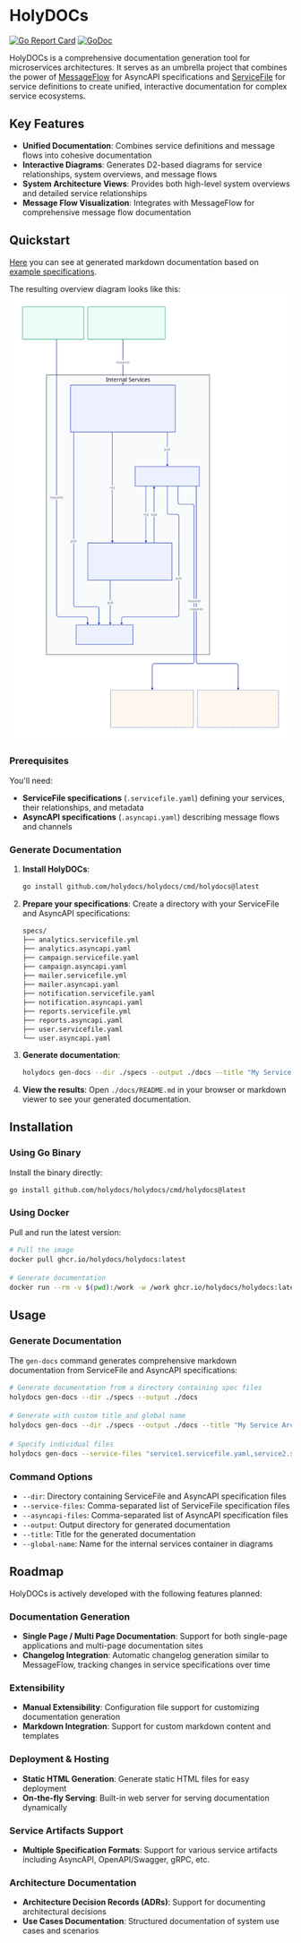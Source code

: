 # HolyDOCs

[![Go Report Card](https://goreportcard.com/badge/github.com/holydocs/holydocs)](https://goreportcard.com/report/github.com/holydocs/holydocs)
[![GoDoc](https://godoc.org/github.com/holydocs/holydocs?status.svg)](https://godoc.org/github.com/holydocs/holydocs)

HolyDOCs is a comprehensive documentation generation tool for microservices architectures. It serves as an umbrella project that combines the power of [MessageFlow](https://github.com/holydocs/messageflow) for AsyncAPI specifications and [ServiceFile](https://github.com/holydocs/servicefile) for service definitions to create unified, interactive documentation for complex service ecosystems.

## Key Features

- **Unified Documentation**: Combines service definitions and message flows into cohesive documentation
- **Interactive Diagrams**: Generates D2-based diagrams for service relationships, system overviews, and message flows
- **System Architecture Views**: Provides both high-level system overviews and detailed service relationships
- **Message Flow Visualization**: Integrates with MessageFlow for comprehensive message flow documentation

## Quickstart

[Here](internal/docs/testdata/expected/README.md) you can see at generated markdown documentation based on [example specifications](pkg/schema/testdata). 

The resulting overview diagram looks like this:
![Overview Diagram](internal/docs/testdata/expected//diagrams/overview.svg)

### Prerequisites

You'll need:
- **ServiceFile specifications** (`.servicefile.yaml`) defining your services, their relationships, and metadata
- **AsyncAPI specifications** (`.asyncapi.yaml`) describing message flows and channels

### Generate Documentation

1. **Install HolyDOCs**:
   ```bash
   go install github.com/holydocs/holydocs/cmd/holydocs@latest
   ```

2. **Prepare your specifications**:
   Create a directory with your ServiceFile and AsyncAPI specifications:
   ```
   specs/
   ├── analytics.servicefile.yml
   ├── analytics.asyncapi.yaml
   ├── campaign.servicefile.yaml
   ├── campaign.asyncapi.yaml
   ├── mailer.servicefile.yml
   ├── mailer.asyncapi.yaml
   ├── notification.servicefile.yaml
   ├── notification.asyncapi.yaml
   ├── reports.servicefile.yml
   ├── reports.asyncapi.yaml
   ├── user.servicefile.yaml
   └── user.asyncapi.yaml
   ```

3. **Generate documentation**:
   ```bash
   holydocs gen-docs --dir ./specs --output ./docs --title "My Service Architecture"
   ```

4. **View the results**:
   Open `./docs/README.md` in your browser or markdown viewer to see your generated documentation.


## Installation

### Using Go Binary

Install the binary directly:

```bash
go install github.com/holydocs/holydocs/cmd/holydocs@latest
```

### Using Docker

Pull and run the latest version:

```bash
# Pull the image
docker pull ghcr.io/holydocs/holydocs:latest

# Generate documentation
docker run --rm -v $(pwd):/work -w /work ghcr.io/holydocs/holydocs:latest gen-docs --dir ./specs --output ./docs
```

## Usage

### Generate Documentation

The `gen-docs` command generates comprehensive markdown documentation from ServiceFile and AsyncAPI specifications:

```bash
# Generate documentation from a directory containing spec files
holydocs gen-docs --dir ./specs --output ./docs

# Generate with custom title and global name
holydocs gen-docs --dir ./specs --output ./docs --title "My Service Architecture" --global-name "Internal Services"

# Specify individual files
holydocs gen-docs --service-files "service1.servicefile.yaml,service2.servicefile.yaml" --asyncapi-files "service1.asyncapi.yaml,service2.asyncapi.yaml" --output ./docs
```

### Command Options

- `--dir`: Directory containing ServiceFile and AsyncAPI specification files
- `--service-files`: Comma-separated list of ServiceFile specification files
- `--asyncapi-files`: Comma-separated list of AsyncAPI specification files
- `--output`: Output directory for generated documentation
- `--title`: Title for the generated documentation
- `--global-name`: Name for the internal services container in diagrams

## Roadmap

HolyDOCs is actively developed with the following features planned:

### Documentation Generation
- **Single Page / Multi Page Documentation**: Support for both single-page applications and multi-page documentation sites
- **Changelog Integration**: Automatic changelog generation similar to MessageFlow, tracking changes in service specifications over time

### Extensibility
- **Manual Extensibility**: Configuration file support for customizing documentation generation
- **Markdown Integration**: Support for custom markdown content and templates

### Deployment & Hosting
- **Static HTML Generation**: Generate static HTML files for easy deployment
- **On-the-fly Serving**: Built-in web server for serving documentation dynamically

### Service Artifacts Support
- **Multiple Specification Formats**: Support for various service artifacts including AsyncAPI, OpenAPI/Swagger, gRPC, etc.

### Architecture Documentation
- **Architecture Decision Records (ADRs)**: Support for documenting architectural decisions
- **Use Cases Documentation**: Structured documentation of system use cases and scenarios
